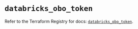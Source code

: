 # `databricks_obo_token`

Refer to the Terraform Registry for docs: [`databricks_obo_token`](https://registry.terraform.io/providers/databricks/databricks/1.41.0/docs/resources/obo_token).
